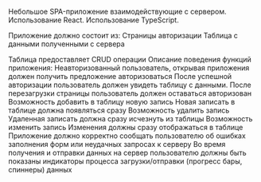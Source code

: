 Небольшое SPA-приложение взаимодействующие с сервером.
Использование React. 
Использование TypeScript.

Приложение должно состоит из:
Страницы авторизации
Таблица с данными полученными с сервера

Таблица предоставляет CRUD операции
Описание поведения функций приложения:
Неавторизованный пользователь, открывая приложения должен получить предложение авторизоваться
После успешной авторизации пользователь должен увидеть таблицу с данными.
После перезагрузки страницы пользователь должен оставаться авторизован
Возможность добавить в таблицу новую запись
Новая записать в таблице должна появляться сразу
Возможность удалить запись
Удаленная записать должна сразу исчезнуть из таблицы
Возможность изменить запись
Изменения должны сразу отображаться в таблице
Приложение должно корректно сообщать пользователю об ошибках заполнения форм или неудачных запросах к серверу
Во время получения и отправки данных на сервер пользователю должны быть показаны индикаторы процесса загрузки/отправки (прогресс бары, спиннеры) данных
